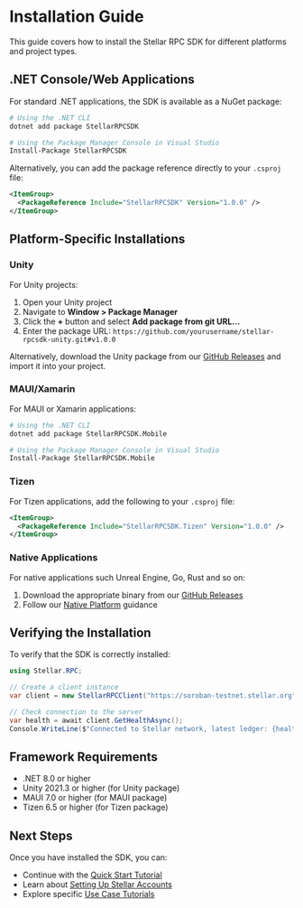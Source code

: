 # Installation Guide

This guide covers how to install the Stellar RPC SDK for different platforms and project types.

## .NET Console/Web Applications

For standard .NET applications, the SDK is available as a NuGet package:

```bash
# Using the .NET CLI
dotnet add package StellarRPCSDK

# Using the Package Manager Console in Visual Studio
Install-Package StellarRPCSDK
```

Alternatively, you can add the package reference directly to your `.csproj` file:

```xml
<ItemGroup>
  <PackageReference Include="StellarRPCSDK" Version="1.0.0" />
</ItemGroup>
```

## Platform-Specific Installations

### Unity

For Unity projects:

1. Open your Unity project
2. Navigate to **Window > Package Manager**
3. Click the **+** button and select **Add package from git URL...**
4. Enter the package URL: `https://github.com/yourusername/stellar-rpcsdk-unity.git#v1.0.0`

Alternatively, download the Unity package from our [GitHub Releases](https://github.com/yourusername/stellar-rpcsdk/releases) and import it into your project.

### MAUI/Xamarin

For MAUI or Xamarin applications:

```bash
# Using the .NET CLI
dotnet add package StellarRPCSDK.Mobile

# Using the Package Manager Console in Visual Studio
Install-Package StellarRPCSDK.Mobile
```

### Tizen

For Tizen applications, add the following to your `.csproj` file:

```xml
<ItemGroup>
  <PackageReference Include="StellarRPCSDK.Tizen" Version="1.0.0" />
</ItemGroup>
```

### Native Applications

For native applications such Unreal Engine, Go, Rust and so on:

1. Download the appropriate binary from our [GitHub Releases](https://github.com/yourusername/stellar-rpcsdk/releases)
2. Follow our [Native Platform](../platforms/native.md) guidance

## Verifying the Installation

To verify that the SDK is correctly installed:

```csharp
using Stellar.RPC;

// Create a client instance
var client = new StellarRPCClient("https://soroban-testnet.stellar.org");

// Check connection to the server
var health = await client.GetHealthAsync();
Console.WriteLine($"Connected to Stellar network, latest ledger: {health.LatestLedger}");
```

## Framework Requirements

- .NET 8.0 or higher
- Unity 2021.3 or higher (for Unity package)
- MAUI 7.0 or higher (for MAUI package)
- Tizen 6.5 or higher (for Tizen package)

## Next Steps

Once you have installed the SDK, you can:

- Continue with the [Quick Start Tutorial](quickstart.md)
- Learn about [Setting Up Stellar Accounts](accounts-setup.md)
- Explore specific [Use Case Tutorials](../tutorials/index.md)